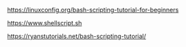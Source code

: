 https://linuxconfig.org/bash-scripting-tutorial-for-beginners

https://www.shellscript.sh

https://ryanstutorials.net/bash-scripting-tutorial/
